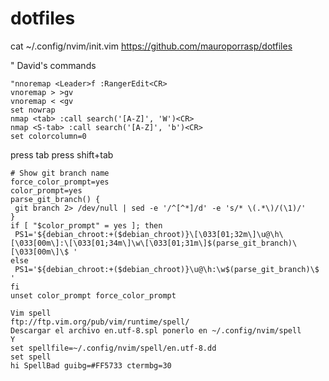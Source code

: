 # dotfiles


cat ~/.config/nvim/init.vim 
https://github.com/mauroporrasp/dotfiles



" David's commands
```
"nnoremap <Leader>f :RangerEdit<CR>
vnoremap > >gv
vnoremap < <gv
set nowrap
nmap <tab> :call search('[A-Z]', 'W')<CR>
nmap <S-tab> :call search('[A-Z]', 'b')<CR>
set colorcolumn=0

```
press tab
press shift+tab

```
# Show git branch name
force_color_prompt=yes
color_prompt=yes
parse_git_branch() {
 git branch 2> /dev/null | sed -e '/^[^*]/d' -e 's/* \(.*\)/(\1)/'
}
if [ "$color_prompt" = yes ]; then
 PS1='${debian_chroot:+($debian_chroot)}\[\033[01;32m\]\u@\h\[\033[00m\]:\[\033[01;34m\]\w\[\033[01;31m\]$(parse_git_branch)\[\033[00m\]\$ '
else
 PS1='${debian_chroot:+($debian_chroot)}\u@\h:\w$(parse_git_branch)\$ '
fi
unset color_prompt force_color_prompt
```


```
Vim spell
ftp://ftp.vim.org/pub/vim/runtime/spell/
Descargar el archivo en.utf-8.spl ponerlo en ~/.config/nvim/spell
Y
set spellfile=~/.config/nvim/spell/en.utf-8.dd
set spell
hi SpellBad guibg=#FF5733 ctermbg=30

```
